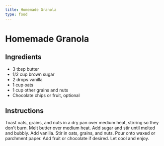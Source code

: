 ```yaml
---
title: Homemade Granola
type: food
---
```

# Homemade Granola

## Ingredients

- 3 tbsp butter
- 1/2 cup brown sugar
- 2 drops vanilla
- 1 cup oats
- 1 cup other grains and nuts
- Chocolate chips or fruit, optional

## Instructions

Toast oats, grains, and nuts in a dry pan over medium heat, stirring so they don't burn. Melt butter over medium heat. Add sugar and stir until melted and bubbly. Add vanilla. Stir in oats, grains, and nuts. Pour onto waxed or parchment paper. Add fruit or chocolate if desired. Let cool and enjoy.
